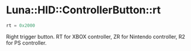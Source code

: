 # Luna::HID::ControllerButton::rt

```c++
rt = 0x2000
```

Right trigger button. RT for XBOX controller, ZR for Nintendo controller, R2 for PS controller. 

